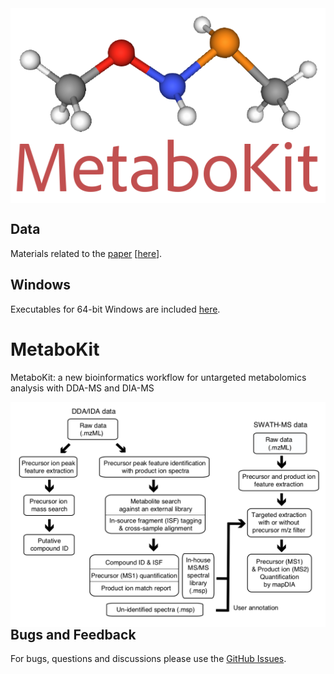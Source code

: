 <img src="Metabokit logo.png" align="center">

## Data
Materials related to the [paper](https://doi.org/10.1039/D0MO00030B) \[[here](https://drive.google.com/drive/folders/1u-n8ig2o-pqZujTmj03zgPi1Z9eLdzVc?usp=sharing)\].

## Windows
Executables for 64-bit Windows are included [here](https://github.com/MetaboKit/MetaboKit/releases/latest).

# MetaboKit
 MetaboKit: a new bioinformatics workflow for untargeted metabolomics analysis with DDA-MS and DIA-MS
 
<img src="Figure1.png" align="left">

## Bugs and Feedback
For bugs, questions and discussions please use the [GitHub Issues](https://github.com/MetaboKit/metabokit/issues).

<!---
## License

Copyright (C) <2020> Guoshou Teo < ephteog@nus.edu.sg >, and Hyungwon Choi < hwchoi@nus.edu.sg >, National University of Singapore.

Licensed under the Apache License, Version 2.0 (the "License");

you may not use this file except in compliance with the License.

You may obtain a copy of the License at

[Apache 2.0 license](http://www.apache.org/licenses/LICENSE-2.0)

Unless required by applicable law or agreed to in writing, software

distributed under the License is distributed on an "AS IS" BASIS,

WITHOUT WARRANTIES OR CONDITIONS OF ANY KIND, either express or implied.

See the License for the specific language governing permissions and

limitations under the License.

--->

